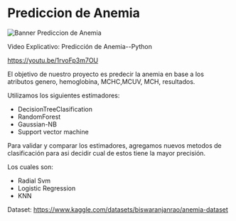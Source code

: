 # Prediccion de Anemia
<img src="https://cdn.discordapp.com/attachments/834180301395066929/1075548801315643433/Banner_Anemia.jpeg" alt="Banner Prediccion de Anemia"/>


Video Explicativo:
Predicción de Anemia--Python

https://youtu.be/1rvoFp3m7OU


El objetivo de nuestro proyecto es predecir la anemia en base a los atributos genero, hemoglobina, MCHC,MCUV, MCH, resultados.

Utilizamos los siguientes estimadores:

* DecisionTreeClasification
* RandomForest
* Gaussian-NB
* Support vector machine

Para validar y comparar los estimadores, agregamos nuevos metodos de clasificación para asi decidir cual de estos tiene la mayor precisión.

Los cuales son:

* Radial Svm
* Logistic Regression
* KNN

Dataset: https://www.kaggle.com/datasets/biswaranjanrao/anemia-dataset


